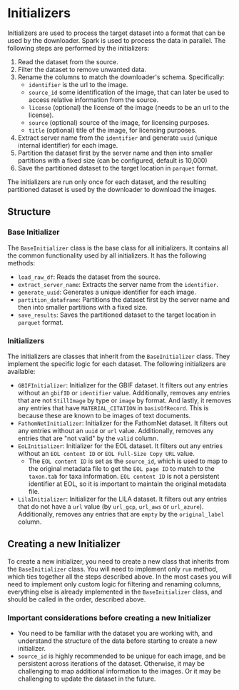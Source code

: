 # Initializers

Initializers are used to process the target dataset into a format that can be used by the downloader.
Spark is used to process the data in parallel.
The following steps are performed by the initializers:

1. Read the dataset from the source.
2. Filter the dataset to remove unwanted data.
3. Rename the columns to match the downloader's schema. Specifically:
    - `identifier` is the url to the image.
    - `source_id` some identification of the image, that can later be used to access relative information from the
      source.
    - `license` (optional) the license of the image (needs to be an url to the license).
    - `source` (optional) source of the image, for licensing purposes.
    - `title` (optional) title of the image, for licensing purposes.
4. Extract server name from the `identifier` and generate `uuid` (unique internal identifier) for each image.
5. Partition the dataset first by the server name and then into smaller partitions with a fixed size (can be configured,
   default is 10,000)
6. Save the partitioned dataset to the target location in `parquet` format.

The initializers are run only once for each dataset, and the resulting partitioned dataset is used by the downloader to
download the images.

## Structure

### Base Initializer

The `BaseInitializer` class is the base class for all initializers. It contains all the common functionality used by all
initializers.
It has the following methods:

- `load_raw_df`: Reads the dataset from the source.
- `extract_server_name`: Extracts the server name from the `identifier`.
- `generate_uuid`: Generates a unique identifier for each image.
- `partition_dataframe`: Partitions the dataset first by the server name and then into smaller partitions with a fixed
  size.
- `save_results`: Saves the partitioned dataset to the target location in `parquet` format.

### Initializers

The initializers are classes that inherit from the `BaseInitializer` class. They implement the specific logic for each
dataset.
The following initializers are available:

- `GBIFInitializer`: Initializer for the GBIF dataset. It filters out any entries without an `gbifID` or `identifier`
  value.
  Additionally, removes any entries that are not `StillImage` by type or `image` by format.
  And lastly, it removes any entries that have `MATERIAL_CITATION` in `basisOfRecord`. This is because these are known to be images of text documents.
- `FathomNetInitializer`: Initializer for the FathomNet dataset. It filters out any entries without an `uuid` or `url`
  value.
  Additionally, removes any entries that are "not valid" by the `valid` column.
- `EoLInitializer`: Initializer for the EOL dataset. It filters out any entries without an `EOL content ID` or
  `EOL Full-Size Copy URL` value.
    - The `EOL content ID` is set as the `source_id`, which is used to map to the original metadata file to get the `EOL page ID` to match to the `taxon.tab` for taxa information. `EOL content ID` is not a persistent identifier at EOL, so it is important to maintain the original metadata file.
- `LilaInitializer`: Initializer for the LILA dataset. It filters out any entries that do not have a `url` value (by
  `url_gcp`, `url_aws` or `url_azure`).
  Additionally, removes any entries that are `empty` by the `original_label` column.

## Creating a new Initializer

To create a new initializer, you need to create a new class that inherits from the `BaseInitializer` class.
You will need to implement only `run` method, which ties together all the steps described above.
In the most cases you will need to implement only custom logic for filtering and renaming columns, everything else is
already implemented in the `BaseInitializer` class, and should be called in the order, described above.

### Important considerations before creating a new Initializer

- You need to be familiar with the dataset you are working with, and understand the structure of the data before
  starting to create a new initializer.
- `source_id` is highly recommended to be unique for each image, and be persistent across iterations of the dataset.
  Otherwise, it may be challenging to map additional information to the images. Or it may be challenging to update the
  dataset in the future.
